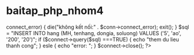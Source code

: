 # baitap_php_nhom4
<?php 
$username = 'root';
$password = '';
$server = 'localhost';
$dbname ='tao';
$connect = new mysqli($server, $username, $password, $dbname);
if ($connect->connect_error) {
	die("không kết nối:" . $conn->connect_error);
exit();
}
$sql = "INSERT INTO hang (MH, tenhang, dongia, soluong) VALUES ('5', 'ao', '200', '20')";
if ($connect->query($sql) ===TRUE) {
echo "them du lieu thanh cong";
} esle {
echo "error: ";
}
$connect->close();
?>
